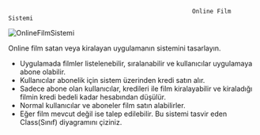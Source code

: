                                                         Online Film Sistemi

![OnlineFilmSistemi](https://github.com/hsynrkc/Kotlin/assets/102507139/8178e7d7-7b8a-4dc6-9eea-c38f0f71c0dd)

                                                        
Online film satan veya kiralayan uygulamanın sistemini tasarlayın.

* Uygulamada filmler listelenebilir, sıralanabilir ve kullanıcılar uygulamaya abone olabilir.
* Kullanıcılar abonelik için sistem üzerinden kredi satın alır.
* Sadece abone olan kullanıcılar, kredileri ile film kiralayabilir ve kiraladığı filmin kredi bedeli kadar hesabından düşülür.
* Normal kullanıcılar ve aboneler film satın alabilirler.
* Eğer film mevcut değil ise talep edilebilir.
Bu sistemi tasvir eden Class(Sınıf) diyagramını çiziniz.
